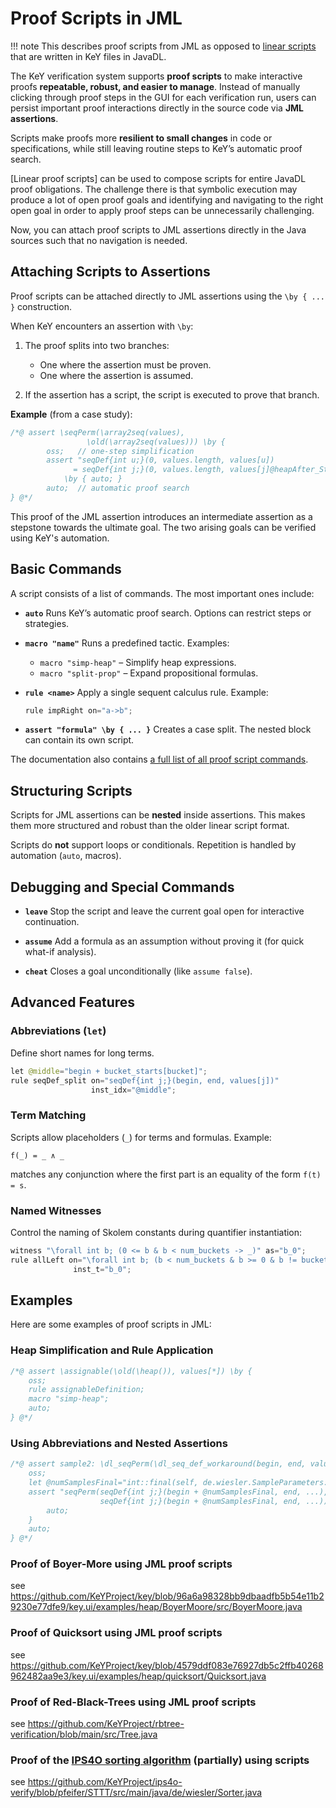 # Proof Scripts in JML 

!!! note
    This describes proof scripts from JML as opposed to [linear scripts](../linearScripts)
    that are written in KeY files in JavaDL.
    
The KeY verification system supports **proof scripts** to make interactive proofs **repeatable, robust, and easier to manage**.
Instead of manually clicking through proof steps in the GUI for each verification run, users can persist important proof interactions directly in the source code via **JML assertions**.

Scripts make proofs more **resilient to small changes** in code or specifications, while still leaving routine steps to KeY’s automatic proof search.

[Linear proof scripts] can be used to compose scripts for entire JavaDL proof obligations. The challenge there is that symbolic execution may produce a lot of open proof goals and identifying and navigating to the right open goal in order to apply proof steps can be unnecessarily challenging.

Now, you can attach proof scripts to JML assertions directly in the Java sources such that no navigation is needed.

## Attaching Scripts to Assertions

Proof scripts can be attached directly to JML assertions using the `\by { ... }` construction.

When KeY encounters an assertion with `\by`:

1. The proof splits into two branches:
   * One where the assertion must be proven.
   * One where the assertion is assumed.

2. If the assertion has a script, the script is executed to prove that branch.

**Example** (from a case study):

```java
/*@ assert \seqPerm(\array2seq(values),
                 \old(\array2seq(values))) \by {
        oss;   // one-step simplification
        assert "seqDef{int u;}(0, values.length, values[u])
              = seqDef{int j;}(0, values.length, values[j]@heapAfter_Storage)"
            \by { auto; }
        auto;  // automatic proof search
} @*/
```

This proof of the JML assertion introduces an intermediate assertion as a stepstone towards the ultimate goal. The two arising goals can be verified using KeY's automation.


## Basic Commands

A script consists of a list of commands. The most important ones include:

* **`auto`**
  Runs KeY’s automatic proof search. Options can restrict steps or strategies.

* **`macro "name"`** Runs a predefined tactic. Examples:
    * `macro "simp-heap"` – Simplify heap expressions.
    * `macro "split-prop"` – Expand propositional formulas.

* **`rule <name>`**
  Apply a single sequent calculus rule.
  Example:

  ```java
  rule impRight on="a->b";
  ```

* **`assert "formula" \by { ... }`**
  Creates a case split.
  The nested block can contain its own script.
  
The documentation also contains [a full list of all proof script commands](../commands).

## Structuring Scripts

Scripts for JML assertions can be **nested** inside assertions.
This makes them more structured and robust than the older linear script format.

Scripts do **not** support loops or conditionals. Repetition is handled by automation (`auto`, macros).

## Debugging and Special Commands

* **`leave`**
  Stop the script and leave the current goal open for interactive continuation.

* **`assume`**
  Add a formula as an assumption without proving it (for quick what-if analysis).
  
* **`cheat`**
  Closes a goal unconditionally (like `assume false`).

## Advanced Features

### Abbreviations (`let`)

Define short names for long terms.

```java
let @middle="begin + bucket_starts[bucket]";
rule seqDef_split on="seqDef{int j;}(begin, end, values[j])"
                  inst_idx="@middle";
```

### Term Matching

Scripts allow placeholders (`_`) for terms and formulas.
Example:

```
f(_) = _ ∧ _
```

matches any conjunction where the first part is an equality of the form `f(t) = s`.

### Named Witnesses

Control the naming of Skolem constants during quantifier instantiation:

```java
witness "\forall int b; (0 <= b & b < num_buckets -> _)" as="b_0";
rule allLeft on="\forall int b; (b < num_buckets & b >= 0 & b != bucket -> _)"
              inst_t="b_0";
```

## Examples

Here are some examples of proof scripts in JML:

### Heap Simplification and Rule Application

```java
/*@ assert \assignable(\old(\heap()), values[*]) \by {
    oss;
    rule assignableDefinition;
    macro "simp-heap";
    auto;
} @*/
```

### Using Abbreviations and Nested Assertions

```java
/*@ assert sample2: \dl_seqPerm(\dl_seq_def_workaround(begin, end, values), before_sort) \by {
    oss;
    let @numSamplesFinal="int::final(self, de.wiesler.SampleParameters::$num_samples)";
    assert "seqPerm(seqDef{int j;}(begin + @numSamplesFinal, end, ...),
                    seqDef{int j;}(begin + @numSamplesFinal, end, ...))" \by {
        auto;
    }
    auto;
} @*/
```

### Proof of Boyer-More using JML proof scripts

see https://github.com/KeYProject/key/blob/96a6a98328bb9dbaadfb5b54e11b29230e77dfe9/key.ui/examples/heap/BoyerMoore/src/BoyerMoore.java

### Proof of Quicksort using JML proof scripts

see https://github.com/KeYProject/key/blob/4579ddf083e76927db5c2ffb40268962482aa9e3/key.ui/examples/heap/quicksort/Quicksort.java

### Proof of Red-Black-Trees using JML proof scripts

see https://github.com/KeYProject/rbtree-verification/blob/main/src/Tree.java

### Proof of the [IPS4O sorting algorithm](https://doi.org/10.1007/978-3-031-57246-3_15) (partially) using scripts

see https://github.com/KeYProject/ips4o-verify/blob/pfeifer/STTT/src/main/java/de/wiesler/Sorter.java
